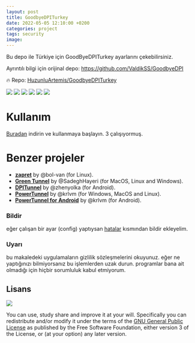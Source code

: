 ```yaml
---
layout: post
title: GoodbyeDPITurkey
date: 2022-05-05 12:10:00 +0200
categories: project
tags: security
image: 
---
```


Bu depo ile Türkiye için GoodByeDPITurkey ayarlarını çekebilirsiniz.

Ayrıntılı bilgi için orijinal depo: https://github.com/ValdikSS/GoodbyeDPI

🔥 Repo: [HuzunluArtemis/GoodbyeDPITurkey](https://gitlab.com/HuzunluArtemis/GoodbyeDPITurkey)

[![](https://img.shields.io/gitlab/license/HuzunluArtemis/GoodbyeDPITurkey?style=flat)](#)
[![](https://visitor-badge.laobi.icu/badge?page_id=huzunluartemis.GoodbyeDPITurkey)](#)
[![](https://img.shields.io/twitter/follow/huzunluartemis?&label=twitter&color=blue&style=flat&logo=twitter)](https://twitter.com/HuzunluArtemis)
[![](https://img.shields.io/badge/telegram-up-blue?style=for-the-badge&logo=telegram&logoColor=blue&style=flat)](https://t.me/HuzunluArtemis)
[![](https://img.shields.io/endpoint?style=flat&url=https%3A%2F%2Frunkit.io%2Fdamiankrawczyk%2Ftelegram-badge%2Fbranches%2Fmaster%3Furl%3Dhttps%3A%2F%2Ft.me/HuzunluArtemis)](https://t.me/HuzunluArtemis)
[![](https://img.shields.io/badge/artemis.pages-.dev-blue?style=flat&logo=devdotto&style=flat)](https://artemis.pages.dev/)

# Kullanım

[Buradan](https://gitlab.com/huzunluartemis/GoodByeDPITurkey/-/archive/main/GoodByeDPITurkey-main.zip) indirin ve kullanmaya başlayın. 3 çalışıyormuş.

# Benzer projeler

- **[zapret](https://github.com/bol-van/zapret)** by @bol-van (for Linux).
- **[Green Tunnel](https://github.com/SadeghHayeri/GreenTunnel)** by @SadeghHayeri (for MacOS, Linux and Windows).
- **[DPITunnel](https://github.com/zhenyolka/DPITunnel)** by @zhenyolka (for Android).
- **[PowerTunnel](https://github.com/krlvm/PowerTunnel)** by @krlvm (for Windows, MacOS and Linux).
- **[PowerTunnel for Android](https://github.com/krlvm/PowerTunnel-Android)** by @krlvm (for Android).

### Bildir

eğer çalışan bir ayar (config) yaptıysan [hatalar](https://gitlab.com/huzunluartemis/GoodByeDPITurkey/-/issues) kısmından bildir ekleyelim.

### Uyarı

bu makaledeki uygulamaların gizlilik sözleşmelerini okuyunuz. eğer ne yaptığınızı bilmiyorsanız bu işlemlerden uzak durun. programlar bana ait olmadığı için hiçbir sorumluluk kabul etmiyorum.

## Lisans

![](https://www.gnu.org/graphics/gplv3-127x51.png)

You can use, study share and improve it at your will. Specifically you can redistribute and/or modify it under the terms of the [GNU General Public License](https://www.gnu.org/licenses/gpl-3.0.html) as published by the Free Software Foundation, either version 3 of the License, or (at your option) any later version.